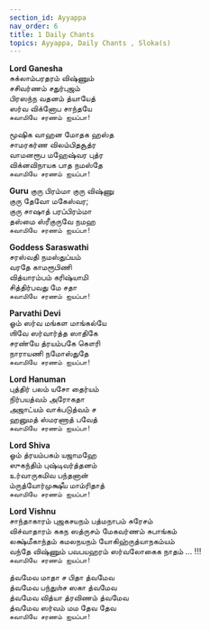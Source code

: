 ```yaml
---
section_id: Ayyappa
nav_order: 6
title: 1 Daily Chants
topics: Ayyappa, Daily Chants , Sloka(s)
---
```


**Lord Ganesha** \
சுக்லாம்பரதரம் விஷ்ணும்\
சசிவர்ணம் சதுர்புஜம்\
பிரஸந்ந வதனம் த்யாயேத்\
ஸர்வ விக்னோப சாந்தயே\
`சுவாமியே சரணம் ஐயப்பா!`

மூஷிக வாஹன மோதக ஹஸ்த\
சாமரகர்ண விலம்பிதசூத்ர\
வாமனரூப மஹேஷ்வர புத்ர\
விக்னவிநாயக பாத நமஸ்தே\
`சுவாமியே சரணம் ஐயப்பா!`

**Guru**
குரு பிரம்மா குரு விஷ்ணு\
குரு தேவோ மகேஸ்வர;\
குரு சாஷாத் பரப்பிரம்மா\
தஸ்மை ஸ்ரீகுருவே நமஹ\
`சுவாமியே சரணம் ஐயப்பா!`

**Goddess Saraswathi**\
சரஸ்வதி நமஸ்துப்யம்\
வரதே காமரூபிணி\
வித்யாரம்பம் கரிஷ்யாமி\
சித்திர்பவது மே சதா\
`சுவாமியே சரணம் ஐயப்பா!`

**Parvathi Devi**\
ஓம் ஸர்வ மங்கள மாங்கல்யே\
ஶிவே ஸர்வார்த்த ஸாதிகே\
சரண்யே த்ரயம்பகே கௌரி\
நாராயணி நமோஸ்துதே\
`சுவாமியே சரணம் ஐயப்பா!`

**Lord Hanuman**\
புத்திர் பலம் யசோ தைர்யம்\
நிர்பயத்வம் அரோகதா\
அஜாட்யம் வாக்படுத்வம் ச\
ஹனுமத் ஸ்மரணாத் பவேத்\
`சுவாமியே சரணம் ஐயப்பா!`

**Lord Shiva**\
ஓம் த்ரயம்பகம் யஜாமஹே\
ஸுகந்திம் புஷ்டிவர்த்தனம்\
உர்வாருகமிவ பந்தனான்\
ம்ருத்யோர்முக்ஷீய மாம்ரிதாத்\
`சுவாமியே சரணம் ஐயப்பா!`

**Lord Vishnu**\
சாந்தாகாரம் புஜகசயநம் பத்மநாபம் சுரேசம்\
விச்வாதாரம் ககந ஸத்ருசம் மேகவர்ணம் சுபாங்கம்\
லக்ஷ்மீகாந்தம் கமலநயநம் யோகிஹ்ருத்யாநகம்யம்\
வந்தே விஷ்ணும் பவபயஹரம் ஸர்வலோகைக நாதம் … !!!\
`சுவாமியே சரணம் ஐயப்பா!`

த்வமேவ மாதா ச பிதா த்வமேவ\
த்வமேவ பந்துஶ்ச ஸகா த்வமேவ\
த்வமேவ வித்யா த்ரவிணம் த்வமேவ\
த்வமேவ ஸர்வம் மம தேவ தேவ\
`சுவாமியே சரணம் ஐயப்பா!`


